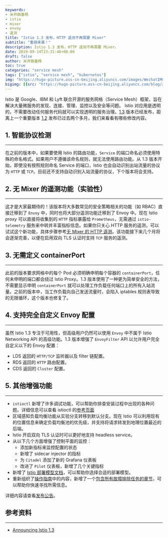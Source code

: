 ```yaml
---
keywords:
- 米开朗基杨
- istio
- mixer
- envoy
- 遥测
title: "Istio 1.3 发布，HTTP 遥测不再需要 Mixer"
subtitle: "重磅来袭！"
description: Istio 1.3 发布，HTTP 遥测不再需要 Mixer。 
date: 2019-09-14T23:31:46+08:00
draft: false
author: 米开朗基杨
toc: true
categories: "service mesh"
tags: ["istio", "service mesh", "kubernetes"]
img: "https://hugo-picture.oss-cn-beijing.aliyuncs.com/images/WechatIMG12.jpeg"
bigimg: [{src: "https://hugo-picture.oss-cn-beijing.aliyuncs.com/blog/2019-04-27-080627.jpg"}]
---
```


Istio 是 Google、IBM 和 Lyft 联合开源的服务网格（Service Mesh）框架，旨在解决大量微服务的发现、连接、管理、监控以及安全等问题。 Istio 对应用是透明的，不需要改动任何服务代码就可以实现透明的服务治理。[1.3](https://istio.io/about/notes/1.3) 版本已经发布，距离上一个重要版本 [1.2](https://istio.io/about/notes/1.3) 发布已过去两个多月，我们来看看有哪些修改内容。

## <span id="inline-toc">1.</span> 智能协议检测

----

在之前的版本中，如果要使用 Istio 的路由功能，`Service` 的端口命名必须使用特殊的命名格式。如果用户不遵循该命名规则，就无法使用路由功能。从 1.3 版本开始，即使没有按照规则命名 Service 的端口，Istio 也会自动识别出站流量的协议为 `HTTP` 或 `TCP`。目前还不支持自动识别入站流量的协议，下个版本将会支持。

## <span id="inline-toc">2.</span> 无 Mixer 的遥测功能（实验性）

----

这才是大家最期待的！该版本将大多数常见的安全策略相关的功能（如 RBAC）直接迁移到了 `Envoy` 中，同时也将大部分遥测功能迁移到了 Envoy 中。现在 Istio proxy 可以直接将收集到的 `HTTP` 指标暴露给 `Prometheus`，无需通过 `istio-telemetry` 服务来中转并丰富指标信息。如果你只关心 HTTP 服务的遥测，可以试试这个新功能，具体步骤参考[无 Mixer 的 HTTP 遥测](https://github.com/istio/istio/wiki/Mixerless-HTTP-Telemetry)。该功能接下来几个月将会逐渐完善，以便在启用双向 TLS 认证时支持 `TCP` 服务的遥测。

## <span id="inline-toc">3.</span> 无需定义 containerPort

----

此前的版本要求网格中的每个 Pod 必须明确申明每个容器的 `containerPort`，任何未申明的端口都会绕过 Istio Proxy。1.3 版本使用了一种更为简单安全的方法，不需要显示申明 `containerPort` 就可以处理工作负载任何端口上的所有入站流量。之前的版本中，当工作负载向自己发送流量时，会陷入 iptables 规则表导致的无限循环，这个版本也修复了。

## <span id="inline-toc">4.</span> 支持完全自定义 Envoy 配置

----

虽然 Istio 1.3 专注于可用性，但高级用户仍然可以使用 `Envoy` 中不属于 Istio Networking API 的高级功能。1.3 版本增强了 `EnvoyFilter` API 以允许用户完全自定义以下的 Envoy 配置：

+ LDS 返回的 `HTTP/TCP` 监听器以及 filter 链配置。
+ RDS 返回的 `HTTP` 路由配置。
+ CDS 返回的 `Cluster` 配置。

## <span id="inline-toc">5.</span> 其他增强功能

----

+ `istioctl` 新增了许多调试功能，可以帮助你排查安装过程中出现的各种问题。详细信息可以查看 istioctl 的[参考页面](https://istio.io/docs/reference/commands/istioctl/)
+ 区域感知负载均衡功能从实验分支转移到默认分支。现在 Istio 可以利用现有的位置信息来确定负载均衡池的优先级，并支持将请求转发到地理位置最近的后端。
+ Istio 开启双向 TLS 认证时可以更好地支持 headless service。
+ 从以下几个方面增强了控制平面的监控：
   + 添加新指标来监控配置的状态
   + 新增了 sidecar injector 的指标
   + 为 `Citadel` 添加了新的 Grafana 仪表板
   + 改进了 `Pilot` 仪表板，新增了几个关键指标
+ 新增了 [Istio 部署模型文档](https://istio.io/docs/concepts/deployment-models/)，可以帮助你选择合适的部署模型。
+ 重新组织了[操作指南](https://istio.io/docs/ops/)中的内容，新增了一个[包含所有故障排除任务的章节](https://istio.io/docs/ops/troubleshooting)，可以帮助你快速寻找所需信息。

详细内容请查看[发布公告](https://istio.io/about/notes/1.3)。

## 参考资料

----

+ [Announcing Istio 1.3](https://istio.io/blog/2019/announcing-1.3/)
